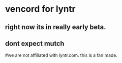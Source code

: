 
# vencord for lyntr
## right now its in really early beta.
## dont expect mutch
#we are not affiliated with lyntr.com. this is a fan made.
